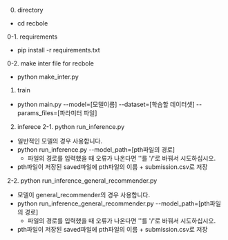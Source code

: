 0. directory 
- cd recbole

0-1. requirements
- pip install -r requirements.txt

0-2. make inter file for recbole
- python make_inter.py

1. train
- python main.py --model=[모델이름] --dataset=[학습할 데이터셋] --params_files=[파라미터 파일]

2. inferece
2-1. python run_inference.py
- 일반적인 모델의 경우 사용합니다.
- python run_inference.py --model_path=[pth파일의 경로]
    - 파일의 경로를 입력했을 때 오류가 나온다면 '\'를 '/'로 바꿔서 시도하십시오.
- pth파일이 저장된 saved파일에 pth파일의 이름 + submission.csv로 저장 

2-2. python run_inference_general_recommender.py
- 모델이 general_recommender의 경우 사용합니다.
- python run_inference_general_recommender.py --model_path=[pth파일의 경로]
    - 파일의 경로를 입력했을 때 오류가 나온다면 '\'를 '/'로 바꿔서 시도하십시오.
- pth파일이 저장된 saved파일에 pth파일의 이름 + submission.csv로 저장 
